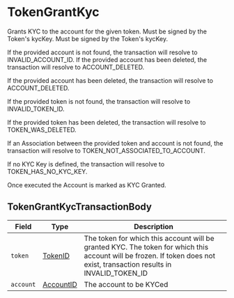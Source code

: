 # TokenGrantKyc

Grants KYC to the account for the given token. Must be signed by the Token's kycKey. Must be signed by the Token's kycKey.

If the provided account is not found, the transaction will resolve to INVALID\_ACCOUNT\_ID. If the provided account has been deleted, the transaction will resolve to ACCOUNT\_DELETED.

If the provided account has been deleted, the transaction will resolve to ACCOUNT\_DELETED.

If the provided token is not found, the transaction will resolve to INVALID\_TOKEN\_ID.

If the provided token has been deleted, the transaction will resolve to TOKEN\_WAS\_DELETED.

If an Association between the provided token and account is not found, the transaction will resolve to TOKEN\_NOT\_ASSOCIATED\_TO\_ACCOUNT.

If no KYC Key is defined, the transaction will resolve to TOKEN\_HAS\_NO\_KYC\_KEY.

Once executed the Account is marked as KYC Granted.

## TokenGrantKycTransactionBody

| Field     | Type                                     | Description                                                                                                                                                                   |
| --------- | ---------------------------------------- | ----------------------------------------------------------------------------------------------------------------------------------------------------------------------------- |
| `token`   | [TokenID](../basic-types/tokenid.md)     | The token for which this account will be granted KYC. The token for which this account will be frozen. If token does not exist, transaction results in INVALID\_TOKEN\_ID |
| `account` | [AccountID](../basic-types/accountid.md) | The account to be KYCed                                                                                                                                                       |
